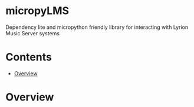 # micropyLMS

Dependency lite and micropython friendly library for interacting with Lyrion Music Server systems

# Contents
* [Overview](#overview)

# Overview
